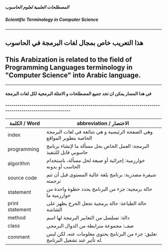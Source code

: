 #####  المصطلحات العلمية لعلوم الحاسوب
##### Scientific Terminology in Computer Science

--------------------------------------------------
## هذا التعريب خاص بمجال لغات البرمجة في الحاسوب
## This Arabization is related to the field of Programming Languages terminology in "Computer Science" into Arabic language.
--------------------------------------------------
#### في هدا المسار يمكن ان تجد جميع المصطلحات و الامثلة البرمجية لكل لغات البرمجة 


#### ------------------------------------------------------------------------------------------------------------
الكلمة / Word | abbreviation / الاختصار
--------------|----------------------
index | وهي الصفحة الرئيسية و هي شائعة في لغات البرمجة الخاصة بتطوير المواقع 
programming | البرمجة: العمل الخاص بحل مسألة ما لإنشاء برنامج حاسوبي قابل للتنفيذ
algorithm | خوارزمية: إجرائية أو صيغة لحل مسألة، باستخدام الحاسب أو بدونه
source code | شيفرة مصدرية: برنامج بلغة عالية المستوى قبل أن تتم ترجمته
statement | حالة برمجية: جزء من البرنامج يحدد خطوة واحدة من خوارزمية ما
print statement | حالة الطباعة: حالة برمجية تجعل الخرج يظهر على الشاشة
method | دالة: تسلسل من التعابير البرمجة لها اسم
class | صف: مجموعة مترابطة من الدوال البرمجي
comment | تعليق: جزء من البرنامج يحتوي معلومات عنه، لكن ليس له تأثير عند تشغيل البرنامج.


